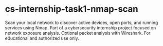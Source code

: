 # cs-internship-task1-nmap-scan
Scan your local network to discover active devices, open ports, and running services using Nmap. Part of a cybersecurity internship project focused on network exposure analysis. Optional packet analysis with Wireshark. For educational and authorized use only.
